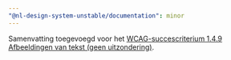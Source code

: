 ```yaml
---
"@nl-design-system-unstable/documentation": minor
---
```


Samenvatting toegevoegd voor het [WCAG-succescriterium 1.4.9 Afbeeldingen van tekst (geen uitzondering)](/wcag/1.4.9).

